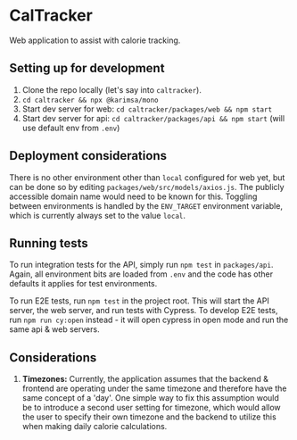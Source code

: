 # CalTracker

Web application to assist with calorie tracking.

## Setting up for development

 1. Clone the repo locally (let's say into `caltracker`).
 2. `cd caltracker && npx @karimsa/mono`
 3. Start dev server for web: `cd caltracker/packages/web && npm start`
 4. Start dev server for api: `cd caltracker/packages/api && npm start` (will use default env from `.env`)

## Deployment considerations

There is no other environment other than `local` configured for web yet, but can be done so by editing `packages/web/src/models/axios.js`. The publicly accessible domain name would need to be known for this. Toggling between environments is handled by the `ENV_TARGET` environment variable, which is currently always set to the value `local`.

## Running tests

To run integration tests for the API, simply run `npm test` in `packages/api`. Again, all environment bits are loaded from `.env` and the code has other defaults it applies for test environments.

To run E2E tests, run `npm test` in the project root. This will start the API server, the web server, and run tests with Cypress. To develop E2E tests, run `npm run cy:open` instead - it will open cypress in open mode and run the same api & web servers.

## Considerations

 1. **Timezones:** Currently, the application assumes that the backend & frontend are operating under the same timezone and therefore have the same concept of a 'day'. One simple way to fix this assumption would be to introduce a second user setting for timezone, which would allow the user to specify their own timezone and the backend to utilize this when making daily calorie calculations.
